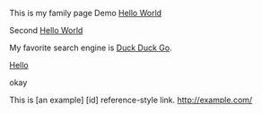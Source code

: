 This is my family page
Demo [Hello World](javascript:%28function%28%29%7Balert%28%22Hello%20World%22%29%7D%29%28%29%3B)

Second [Hello World](https://acme.org "here we go")

My favorite search engine is [Duck Duck Go](https://duckduckgo.com "The best search engine for privacy").

<a href='javascript:function my_bookmarklet()
                {alert("Hello World");}
                my_bookmarklet();'>Hello</a>

<div id="demo"></div>
<script>
'foo'
</script>
<script type="text/javascript">
// JavaScript example
'foo'
document.getElementById("demo").innerHTML = "Hello JavaScript!";
</script>
<p>okay</p>

This is [an example] [id] reference-style link.
http://example.com/